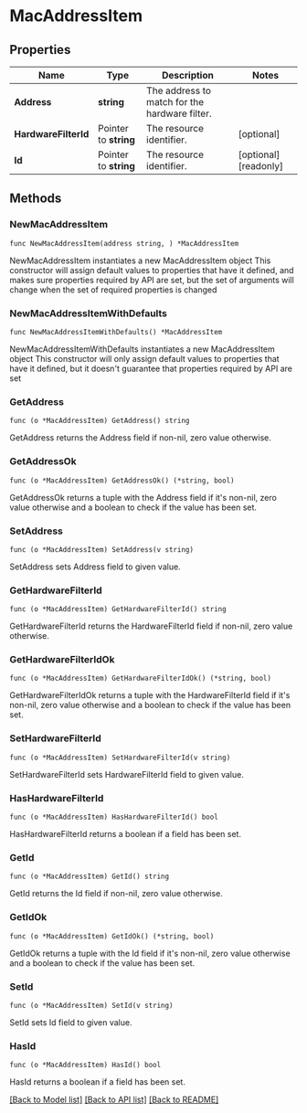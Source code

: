 # MacAddressItem

## Properties

Name | Type | Description | Notes
------------ | ------------- | ------------- | -------------
**Address** | **string** | The address to match for the hardware filter. | 
**HardwareFilterId** | Pointer to **string** | The resource identifier. | [optional] 
**Id** | Pointer to **string** | The resource identifier. | [optional] [readonly] 

## Methods

### NewMacAddressItem

`func NewMacAddressItem(address string, ) *MacAddressItem`

NewMacAddressItem instantiates a new MacAddressItem object
This constructor will assign default values to properties that have it defined,
and makes sure properties required by API are set, but the set of arguments
will change when the set of required properties is changed

### NewMacAddressItemWithDefaults

`func NewMacAddressItemWithDefaults() *MacAddressItem`

NewMacAddressItemWithDefaults instantiates a new MacAddressItem object
This constructor will only assign default values to properties that have it defined,
but it doesn't guarantee that properties required by API are set

### GetAddress

`func (o *MacAddressItem) GetAddress() string`

GetAddress returns the Address field if non-nil, zero value otherwise.

### GetAddressOk

`func (o *MacAddressItem) GetAddressOk() (*string, bool)`

GetAddressOk returns a tuple with the Address field if it's non-nil, zero value otherwise
and a boolean to check if the value has been set.

### SetAddress

`func (o *MacAddressItem) SetAddress(v string)`

SetAddress sets Address field to given value.


### GetHardwareFilterId

`func (o *MacAddressItem) GetHardwareFilterId() string`

GetHardwareFilterId returns the HardwareFilterId field if non-nil, zero value otherwise.

### GetHardwareFilterIdOk

`func (o *MacAddressItem) GetHardwareFilterIdOk() (*string, bool)`

GetHardwareFilterIdOk returns a tuple with the HardwareFilterId field if it's non-nil, zero value otherwise
and a boolean to check if the value has been set.

### SetHardwareFilterId

`func (o *MacAddressItem) SetHardwareFilterId(v string)`

SetHardwareFilterId sets HardwareFilterId field to given value.

### HasHardwareFilterId

`func (o *MacAddressItem) HasHardwareFilterId() bool`

HasHardwareFilterId returns a boolean if a field has been set.

### GetId

`func (o *MacAddressItem) GetId() string`

GetId returns the Id field if non-nil, zero value otherwise.

### GetIdOk

`func (o *MacAddressItem) GetIdOk() (*string, bool)`

GetIdOk returns a tuple with the Id field if it's non-nil, zero value otherwise
and a boolean to check if the value has been set.

### SetId

`func (o *MacAddressItem) SetId(v string)`

SetId sets Id field to given value.

### HasId

`func (o *MacAddressItem) HasId() bool`

HasId returns a boolean if a field has been set.


[[Back to Model list]](../README.md#documentation-for-models) [[Back to API list]](../README.md#documentation-for-api-endpoints) [[Back to README]](../README.md)


